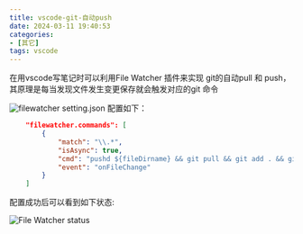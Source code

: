 ```yaml
---
title: vscode-git-自动push
date: 2024-03-11 19:40:53
categories:
- [其它]
tags: vscode
---
```


在用vscode写笔记时可以利用File Watcher 插件来实现 git的自动pull 和 push，其原理是每当发现文件发生变更保存就会触发对应的git 命令

![filewatcher setting.json](../../../../../medias/images_0/vscode_git_auto_push_image-1.png)
配置如下：
```json
    "filewatcher.commands": [
        {
            "match": "\\.*",
            "isAsync": true,
            "cmd": "pushd ${fileDirname} && git pull && git add . && git commit -m auto_update && git push -f",
            "event": "onFileChange"
        }
    ]
```

配置成功后可以看到如下状态:

![File Watcher status](../../../../../medias/images_0/vscode_git_auto_push_image.png)
